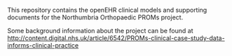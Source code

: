 This repository contains the openEHR clinical models and supporting documents for the Northumbria Orthopaedic PROMs project.

Some background information about the project can be found at http://content.digital.nhs.uk/article/6542/PROMs-clinical-case-study-data-informs-clinical-practice
